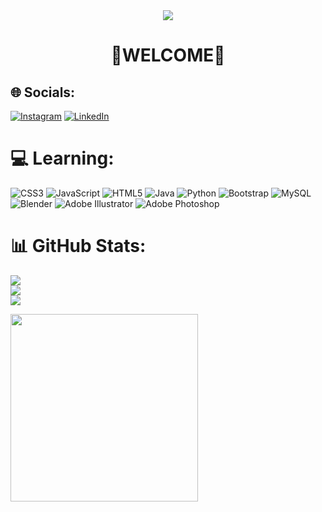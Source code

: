 <div id="header" align="center">
    <img src="https://media.giphy.com/media/eCqFYAVjjDksg/giphy.gif">
    <h1 align="center">💫WELCOME💫</h1>
</div>



## 🌐 Socials:
[![Instagram](https://img.shields.io/badge/Instagram-%23E4405F.svg?logo=Instagram&logoColor=white)](https://instagram.com/sofomorolos) [![LinkedIn](https://img.shields.io/badge/LinkedIn-%230077B5.svg?logo=linkedin&logoColor=white)](https://linkedin.com/in/sofia-celeste-morales) 

# 💻 Learning:
![CSS3](https://img.shields.io/badge/css3-%231572B6.svg?style=for-the-badge&logo=css3&logoColor=white) ![JavaScript](https://img.shields.io/badge/javascript-%23323330.svg?style=for-the-badge&logo=javascript&logoColor=%23F7DF1E) ![HTML5](https://img.shields.io/badge/html5-%23E34F26.svg?style=for-the-badge&logo=html5&logoColor=white) ![Java](https://img.shields.io/badge/java-%23ED8B00.svg?style=for-the-badge&logo=java&logoColor=white) ![Python](https://img.shields.io/badge/python-3670A0?style=for-the-badge&logo=python&logoColor=ffdd54) ![Bootstrap](https://img.shields.io/badge/bootstrap-%23563D7C.svg?style=for-the-badge&logo=bootstrap&logoColor=white) ![MySQL](https://img.shields.io/badge/mysql-%2300f.svg?style=for-the-badge&logo=mysql&logoColor=white) ![Blender](https://img.shields.io/badge/blender-%23F5792A.svg?style=for-the-badge&logo=blender&logoColor=white) ![Adobe Illustrator](https://img.shields.io/badge/adobeillustrator-%23FF9A00.svg?style=for-the-badge&logo=adobeillustrator&logoColor=white) ![Adobe Photoshop](https://img.shields.io/badge/adobephotoshop-%2331A8FF.svg?style=for-the-badge&logo=adobephotoshop&logoColor=white)
# 📊 GitHub Stats:
![](https://github-readme-stats.vercel.app/api?username=SofiMorales99&theme=midnight-purple&hide_border=true&include_all_commits=false&count_private=false)<br/>
![](https://github-readme-streak-stats.herokuapp.com/?user=SofiMorales99&theme=midnight-purple&hide_border=true)<br/>
![](https://github-readme-stats.vercel.app/api/top-langs/?username=SofiMorales99&theme=midnight-purple&hide_border=true&include_all_commits=false&count_private=false&layout=compact)

<!-- Proudly created with GPRM ( https://gprm.itsvg.in ) -->
<img src="https://www.imagenspng.com.br/wp-content/uploads/2020/10/among-us-black-dead-body-png-01.png" width="300" heigth="400">

